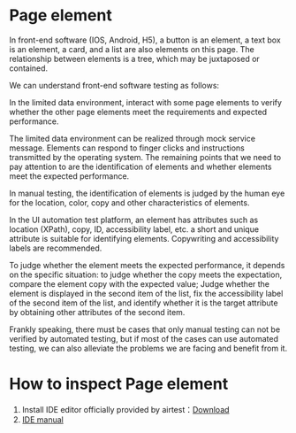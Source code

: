 # Page element
In front-end software (IOS, Android, H5), a button is an element, a text box is an element, a card, and a list are also elements on this page. The relationship between elements is a tree, which may be juxtaposed or contained.

We can understand front-end software testing as follows:

In the limited data environment, interact with some page elements to verify whether the other page elements meet the requirements and expected performance.

The limited data environment can be realized through mock service message. Elements can respond to finger clicks and instructions transmitted by the operating system. The remaining points that we need to pay attention to are the identification of elements and whether elements meet the expected performance.

In manual testing, the identification of elements is judged by the human eye for the location, color, copy and other characteristics of elements.

In the UI automation test platform, an element has attributes such as location (XPath), copy, ID, accessibility label, etc. a short and unique attribute is suitable for identifying elements. Copywriting and accessibility labels are recommended.

To judge whether the element meets the expected performance, it depends on the specific situation: to judge whether the copy meets the expectation, compare the element copy with the expected value; Judge whether the element is displayed in the second item of the list, fix the accessibility label of the second item of the list, and identify whether it is the target attribute by obtaining other attributes of the second item.

Frankly speaking, there must be cases that only manual testing can not be verified by automated testing, but if most of the cases can use automated testing, we can also alleviate the problems we are facing and benefit from it.

# How to inspect Page element
1.  Install IDE editor officially provided by airtest：[Download](https://airtest.netease.com/) 
2.  [IDE manual](https://airtest.doc.io.netease.com/IDEdocs/3.1getting_started/AirtestIDE_install/)